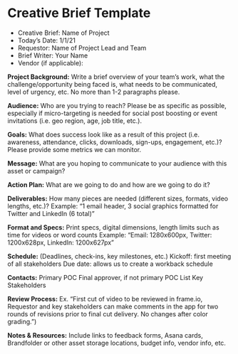 # Creative Brief Template

- Creative Brief: Name of Project  
- Today’s Date: 1/1/21  
- Requestor: Name of Project Lead and Team  
- Brief Writer: Your Name  
- Vendor (if applicable):  

**Project Background:** Write a brief overview of your team’s work, what the challenge/opportunity being faced  is, what needs to be communicated, level of urgency, etc. No more than 1-2 paragraphs please.

**Audience:** Who are you trying to reach? Please be as specific as possible, especially if micro-targeting is needed for social post boosting or event invitations (i.e. geo region, age, job title, etc.).

**Goals:** What does success look like as a result of this project (i.e. awareness, attendance, clicks, downloads, sign-ups, engagement, etc.)? Please provide some metrics we can monitor.

**Message:** What are you hoping to communicate to your audience with this asset or campaign? 

**Action Plan:** What are we going to do and how are we going to do it?

**Deliverables:**
How many pieces are needed (different sizes, formats, video lengths, etc.)? 
Example: “1 email header, 3 social graphics formatted for Twitter and LinkedIn (6 total)”

**Format and Specs:**
Print specs, digital dimensions, length limits such as time for videos or word counts
Example: “Email: 1280x600px, Twitter: 1200x628px, LinkedIn: 1200x627px”

**Schedule:**  (Deadlines, check-ins, key milestones, etc.)
Kickoff: first meeting of all stakeholders
Due date: allows us to create a workback schedule

**Contacts:**
Primary POC
Final approver, if not primary POC
List Key Stakeholders

**Review Process:** Ex. “First cut of video to be reviewed in frame.io, Requestor and key stakeholders can make comments in the app for two rounds of revisions prior to final cut delivery. No changes after color grading.”)

**Notes & Resources:** Include links to feedback forms, Asana cards, Brandfolder or other asset storage locations, budget info, vendor info, etc.
